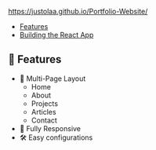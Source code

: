 https://justolaa.github.io/Portfolio-Website/
-   [Features](#-features)
-   [Building the React App](#-building-the-react-app)


## 📙 Features

-   📖 Multi-Page Layout
    -   Home
    -   About
    -   Projects
    -   Articles
    -   Contact
-   📱 Fully Responsive
-   🛠 Easy configurations

